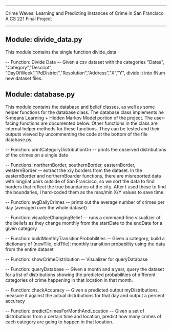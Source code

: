 --------------------------------------------------------

Crime Waves: Learning and Predicting Instances of Crime in San Francisco
A CS 221 Final Project

--------------------------------------------------------


Module: divide_data.py
------------------
This module contains the single function divide_data


-- Function: Divide Data --
Given a csv dataset with the categories "Dates", "Category","Descript",
"DayOfWeek","PdDistrict","Resolution","Address","X","Y", divide it into
fNum new dataset files.



Module: database.py
------------------
This module contains the database and belief classes, as well as some
helper functions for the database class. The database class implements
he K-means Learning + Hidden Markov Model portion of the project. The
user-facing functions are documented below. Other functions in the
class are internal helper methods for these functions. They can be
tested and  their outputs viewed by uncommenting the code at the
bottom of the file database.py.


-- Function: printCategoryDistributionOn --
prints the observed distributions of the crimes on a single date


-- Functions: northernBorder, southernBorder, easternBorder, westernBorder --
extract the x/y borders from the dataset. In the easternBorder and
northernBoarder functions, there are misreported data with long/lat pairs
outside of San Francisco, so we sort the data to find borders that
reflect the true boundaries of the city. After I used these to find
the boundaries, I hard-coded them as the max/min X/Y values to save
time.


-- Function: avgDailyCrimes --
prints out the average number of crimes per day (averaged over the
whole dataset)


-- Function: visualizeChangingBelief --
runs a command-line visualizer of the beliefs as they change
monthly from the startDate to the endDate for a given category


-- Function: buildMonthlyTransitionProbabilities -- 
Given a category, build a dictionary of (newTile, oldTile): monthly transition probability
using the data from the entire dataset


-- Function: showCrimeDistribution --
Visualizer for queryDatabase


-- Function: queryDatabase --
Given a month and a year, query the dataset for a list of distributions
showing the predicted probabilities of different categories of crime
happening in that location in that month.


-- Function: checkAccuracy --
Given a predicted output myDistributions, measure it against
the actual distributions for that day and output a percent accuracy


-- Function: predictCrimesForMonthAndLocation --
Given a set of distributions from a certain time and location, predict how
many crimes of each category are going to happen in that location.





